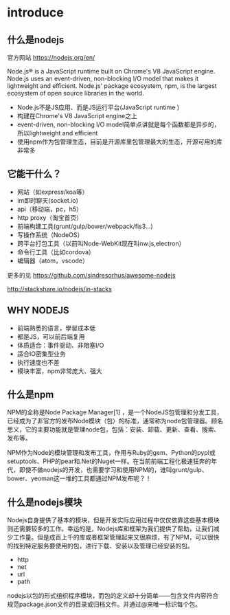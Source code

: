 # introduce

## 什么是nodejs

官方网站 https://nodejs.org/en/

Node.js® is a JavaScript runtime built on Chrome's V8 JavaScript engine. Node.js uses an event-driven, non-blocking I/O model that makes it lightweight and efficient. Node.js' package ecosystem, npm, is the largest ecosystem of open source libraries in the world.


- Node.js不是JS应用、而是JS运行平台(JavaScript runtime )
- 构建在Chrome's V8 JavaScript engine之上
- event-driven, non-blocking I/O model简单点讲就是每个函数都是异步的，所以lightweight and efficient
- 使用npm作为包管理生态，目前是开源库里包管理最大的生态，开源可用的库非常多


## 它能干什么？

- 网站（如express/koa等）
- im即时聊天(socket.io)
- api（移动端，pc，h5）
- http proxy（淘宝首页）
- 前端构建工具(grunt/gulp/bower/webpack/fis3...)
- 写操作系统（NodeOS）
- 跨平台打包工具（以前叫Node-WebKit现在叫nw.js,electron）
- 命令行工具（比如cordova）
- 编辑器（atom，vscode）

更多的见
https://github.com/sindresorhus/awesome-nodejs


http://stackshare.io/nodejs/in-stacks

## WHY NODEJS

- 前端熟悉的语言，學習成本低
- 都是JS，可以前后端复用
- 体质适合：事件驱动、非阻塞I/O
- 适合IO密集型业务
- 执行速度也不差
- 模块丰富，npm非常庞大、强大

## 什么是npm

NPM的全称是Node Package Manager[1]  ，是一个NodeJS包管理和分发工具，已经成为了非官方的发布Node模块（包）的标准，通常称为node包管理器。顾名思义，它的主要功能就是管理node包，包括：安装、卸载、更新、查看、搜索、发布等。

NPM作为Node的模块管理和发布工具，作用与Ruby的gem、Python的pypl或setuptools、PHP的pear和.Net的Nuget一样。在当前前端工程化极速狂奔的年代，即使不做nodejs的开发，也需要学习和使用NPM的，谁叫grunt/gulp、bower、yeoman这一堆的工具都通过NPM发布呢？！


## 什么是nodejs模块

Nodejs自身提供了基本的模块，但是开发实际应用过程中仅仅依靠这些基本模块则还需要较多的工作。幸运的是，Nodejs库和框架为我们提供了帮助，让我们减少工作量。但是成百上千的库或者框架管理起来又很麻烦，有了NPM，可以很快的找到特定服务要使用的包，进行下载、安装以及管理已经安装的包。

- http
- net
- url
- path


nodejs以包的形式组织程序模块，而包的定义却十分简单——包含文件内容符合规范package.json文件的目录或归档文件。并通过<package-name>@<version>来唯一标识每个包。

